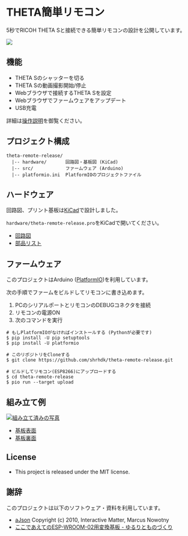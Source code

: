 # THETA簡単リモコン

5秒でRICOH THETA Sと接続できる簡単リモコンの設計を公開しています。

[![](http://img.youtube.com/vi/02DGiVLA_kg/0.jpg)](https://www.youtube.com/watch?v=02DGiVLA_kg)

## 機能

- THETA Sのシャッターを切る
- THETA Sの動画撮影開始/停止
- Webブラウザで接続するTHETA Sを設定
- Webブラウザでファームウェアをアップデート
- USB充電

詳細は[操作説明](doc/instruction-manual.md)を御覧ください。

## プロジェクト構成

```
theta-remote-release/
  |-- hardware/       回路図・基板図 (KiCad)
  |-- src/            ファームウェア (Arduino)
  |-- platformio.ini  PlatformIOのプロジェクトファイル
```

## ハードウェア

回路図、プリント基板は[KiCad](http://kicad.org/)で設計しました。

`hardware/theta-remote-release.pro`をKiCadで開いてください。

- [回路図](hardware/theta-remote-release.sch.svg)
- [部品リスト](hardware/parts.md)

## ファームウェア

このプロジェクトはArduino ([PlatformIO](http://platformio.org/))を利用しています。

次の手順でファームをビルドしてリモコンに書き込めます。

1. PCのシリアルポートとリモコンのDEBUGコネクタを接続
2. リモコンの電源ON
3. 次のコマンドを実行

```
# もしPlatformIOがなければインストールする (Pythonが必要です)
$ pip install -U pip setuptools     
$ pip install -U platformio

# このリポジトリをCloneする
$ git clone https://github.com/shrhdk/theta-remote-release.git

# ビルドしてリモコン(ESP8266)にアップロードする
$ cd theta-remote-release
$ pio run --target upload
```

## 組み立て例

[![組み立て済みの写真](doc/overview_thumb.jpg)](doc/overview.jpg)

- [基板表面](doc/front.jpg)
- [基板裏面](doc/back.jpg)

## License

- This project is released under the MIT license.

## 謝辞

このプロジェクトは以下のソフトウェア・資料を利用しています。

- [aJson](https://github.com/interactive-matter/aJson) Copyright (c) 2010, Interactive Matter, Marcus Nowotny
- [ここであえてのESP-WROOM-02用変換基板 - ゆるりとものづくり](http://monomake.hatenablog.com/entry/2015/08/12/esp-wroom-02/)
